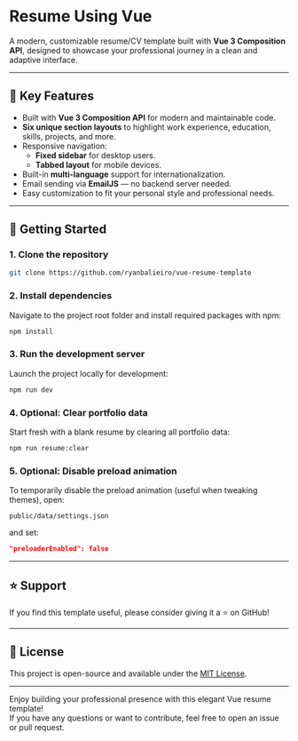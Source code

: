 
# Resume Using Vue

A modern, customizable resume/CV template built with **Vue 3 Composition API**, designed to showcase your professional journey in a clean and adaptive interface.

---

## 🌟 Key Features

- Built with **Vue 3 Composition API** for modern and maintainable code.
- **Six unique section layouts** to highlight work experience, education, skills, projects, and more.
- Responsive navigation:
  - **Fixed sidebar** for desktop users.
  - **Tabbed layout** for mobile devices.
- Built-in **multi-language** support for internationalization.
- Email sending via **EmailJS** — no backend server needed.
- Easy customization to fit your personal style and professional needs.

---

## 🚀 Getting Started

### 1. Clone the repository

```bash
git clone https://github.com/ryanbalieiro/vue-resume-template
```

### 2. Install dependencies

Navigate to the project root folder and install required packages with npm:

```bash
npm install
```

### 3. Run the development server

Launch the project locally for development:

```bash
npm run dev
```

### 4. Optional: Clear portfolio data

Start fresh with a blank resume by clearing all portfolio data:

```bash
npm run resume:clear
```

### 5. Optional: Disable preload animation

To temporarily disable the preload animation (useful when tweaking themes), open:

`public/data/settings.json`

and set:

```json
"preloaderEnabled": false
```

---

## ⭐ Support

If you find this template useful, please consider giving it a ⭐ on GitHub!

---

## 📄 License

This project is open-source and available under the [MIT License](https://opensource.org/licenses/MIT).

---

Enjoy building your professional presence with this elegant Vue resume template!  
If you have any questions or want to contribute, feel free to open an issue or pull request.



